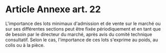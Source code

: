 # Article Annexe art. 22

L'importance des lots minimaux d'admission et de vente sur le marché ou sur ses différentes sections peut être fixée périodiquement et en tant que de besoin par le directeur du marché, après avis du comité technique consultatif. Selon le cas, l'importance de ces lots s'exprime au poids, au colis ou à la pièce.
